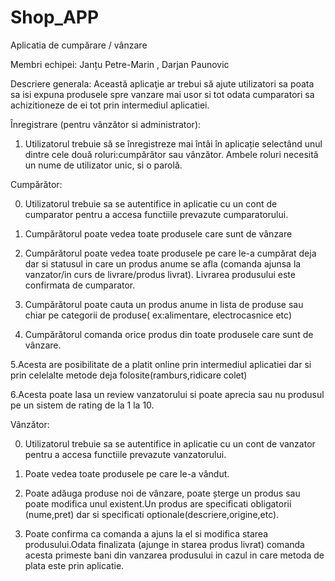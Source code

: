 # Shop_APP

Aplicatia de cumpărare / vânzare

Membri echipei: Janțu Petre-Marin , Darjan Paunovic

Descriere generala: 
Această aplicaţie ar trebui să ajute utilizatori sa poata sa isi expuna produsele spre vanzare
mai usor si tot odata cumparatori sa achizitioneze de ei tot prin intermediul aplicatiei.

Înregistrare (pentru vânzător si administrator):
1. Utilizatorul trebuie să se înregistreze mai întâi în aplicație selectând unul dintre cele două 
roluri:cumpărător sau vânzător.
Ambele roluri necesită un nume de utilizator unic, si o parolă. 

Cumpărător:

0. Utilizatorul trebuie sa se autentifice in aplicatie cu un cont de cumparator pentru 
a accesa functiile prevazute cumparatorului.

1. Cumpărătorul poate vedea toate produsele care sunt de vânzare

2. Cumpărătorul poate vedea toate produsele pe care le-a cumpărat deja dar si statusul 
in care un produs anume se afla (comanda ajunsa la vanzator/in curs de livrare/produs livrat).
Livrarea produsului este confirmata de cumparator.

3. Cumpărătorul poate cauta un produs anume in lista de produse sau chiar pe categorii de 
produse( ex:alimentare, electrocasnice etc)

4. Cumpărătorul comanda orice produs din toate produsele care sunt de vânzare.

5.Acesta are posibilitate de a platit online prin intermediul aplicatiei dar si prin celelalte 
metode deja folosite(ramburs,ridicare colet)

6.Acesta poate lasa un review vanzatorului si poate aprecia sau nu produsul pe un sistem de 
rating de la 1 la 10.

Vânzător:

0. Utilizatorul trebuie sa se autentifice in aplicatie cu un cont de vanzator pentru a accesa 
functiile prevazute vanzatorului.

1. Poate vedea toate produsele pe care le-a vândut.

2. Poate adăuga produse noi de vânzare, poate șterge un produs sau poate modifica unul
existent.Un produs are specificati obligatorii (nume,pret) dar si specificati optionale(descriere,origine,etc).

3. Poate confirma ca comanda a ajuns la el si modifica starea produsului.Odata finalizata
(ajunge in starea produs livrat) comanda acesta primeste bani din vanzarea produsului in cazul 
in care metoda de plata este prin aplicatie.

